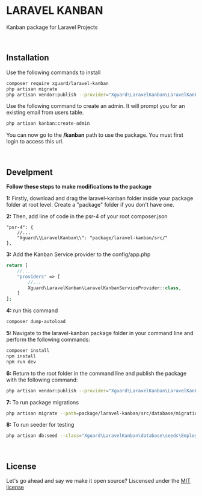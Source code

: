 # LARAVEL KANBAN

Kanban package for Laravel Projects

<br>

## Installation

Use the following commands to install

```bash
composer require xguard/laravel-kanban
php artisan migrate
php artisan vendor:publish --provider="Xguard\LaravelKanban\LaravelKanbanServiceProvider" --force
```
Use the following command to create an admin. It will prompt you for an existing email from users table.

```bash
php artisan kanban:create-admin
```
You can now go to the **/kanban** path to use the package. You must first login to access this url. 

<br>

## Develpment 

**Follow these steps to make modifications to the package**

**1:** Firstly, download and drag the laravel-kanban folder inside your package folder at root level. 
Create a "package" folder if you don't have one.


**2:** Then, add line of code in the psr-4 of your root composer.json
```
"psr-4": {
    //...
    "Xguard\\LaravelKanban\\": "package/laravel-kanban/src/"
},
```
**3:** Add the Kanban Service provider to the config/app.php

```php
return [
    //...
    "providers" => [
        //...
        Xguard\LaravelKanban\LaravelKanbanServiceProvider::class,
    ]
];

```


**4:** run this command
```bash
composer dump-autoload
```

**5:** Navigate to the laravel-kanban package folder in your command line and perform the following commands:
```bash
composer install
npm install
npm run dev
```

**6:** Return to the root folder in the command line and publish the package with the following command:
```bash
php artisan vendor:publish --provider="Xguard\LaravelKanban\LaravelKanbanServiceProvider" --force
```

**7:** To run package migrations
```bash
php artisan migrate --path=package/laravel-kanban/src/database/migrations
```

**8:** To run seeder for testing
```bash
php artisan db:seed --class="Xguard\LaravelKanban\database\seeds\EmployeeSeeder"
```

<br>

## License
Let's go ahead and say we make it open source? Liscensed under the [MIT license](https://choosealicense.com/licenses/mit/)
